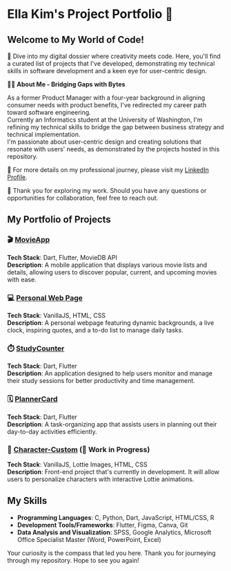 # Ella Kim's Project Portfolio 🌟

## Welcome to My World of Code!

🚀 Dive into my digital dossier where creativity meets code. Here, you'll find a curated list of projects that I've developed, demonstrating my technical skills in software development and a keen eye for user-centric design.

👩‍💻 **About Me - Bridging Gaps with Bytes**

As a former Product Manager with a four-year background in aligning consumer needs with product benefits, I've redirected my career path toward software engineering.\
Currently an Informatics student at the University of Washington, I'm refining my technical skills to bridge the gap between business strategy and technical implementation.\
I'm passionate about user-centric design and creating solutions that resonate with users' needs, as demonstrated by the projects hosted in this repository.

🔗 For more details on my professional journey, please visit my [LinkedIn Profile](https://www.linkedin.com/in/ellakim913/).

🤝 Thank you for exploring my work. Should you have any questions or opportunities for collaboration, feel free to reach out.

## My Portfolio of Projects

### 🎬 [MovieApp](https://github.com/Ella-Kim913/movieapp)
**Tech Stack**: Dart, Flutter, MovieDB API  
**Description**: A mobile application that displays various movie lists and details, allowing users to discover popular, current, and upcoming movies with ease.

### 💻 [Personal Web Page](https://github.com/Ella-Kim913/Ella-Kim913.github.io)
**Tech Stack**: VanillaJS, HTML, CSS  
**Description**: A personal webpage featuring dynamic backgrounds, a live clock, inspiring quotes, and a to-do list to manage daily tasks.

### ⏱️ [StudyCounter](https://github.com/Ella-Kim913/StudyCounter)
**Tech Stack**: Dart, Flutter  
**Description**: An application designed to help users monitor and manage their study sessions for better productivity and time management.

### 🗓️ [PlannerCard](https://github.com/Ella-Kim913/PlannerCard)
**Tech Stack**: Dart, Flutter  
**Description**: A task-organizing app that assists users in planning out their day-to-day activities efficiently.

### 🎨 [Character-Custom](https://github.com/Ella-Kim913/Character-Custom) (🚧 Work in Progress)
**Tech Stack**: VanillaJS, Lottie Images, HTML, CSS  
**Description**: Front-end project that's currently in development. It will allow users to personalize characters with interactive Lottie animations.

## My Skills

- **Programming Languages**: C, Python, Dart, JavaScript, HTML/CSS, R
- **Development Tools/Frameworks**: Flutter, Figma, Canva, Git
- **Data Analysis and Visualization**: SPSS, Google Analytics, Microsoft Office Specialist Master (Word, PowerPoint, Excel)

Your curiosity is the compass that led you here. Thank you for journeying through my repository. Hope to see you again!


